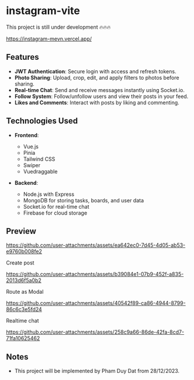 # instagram-vite

This project is still under development 🔥🔥🔥

https://instagram-mevn.vercel.app/

## Features
- **JWT Authentication**: Secure login with access and refresh tokens.
- **Photo Sharing**: Upload, crop, edit, and apply filters to photos before sharing.
- **Real-time Chat**: Send and receive messages instantly using Socket.io.
- **Follow System**: Follow/unfollow users and view their posts in your feed.
- **Likes and Comments**: Interact with posts by liking and commenting.

## Technologies Used

- **Frontend**:
  - Vue.js
  - Pinia
  - Tailwind CSS
  - Swiper
  - Vuedraggable

- **Backend**:
  - Node.js with Express
  - MongoDB for storing tasks, boards, and user data
  - Socket.io for real-time chat
  - Firebase for cloud storage

## Preview

https://github.com/user-attachments/assets/ea642ec0-7d45-4d05-ab53-e9760b008fe2

Create post

https://github.com/user-attachments/assets/b39084e1-07b9-452f-a835-2013d6f5a0b2

Route as Modal

https://github.com/user-attachments/assets/40542f89-ca86-4944-8799-86c6c3e5fd24

Realtime chat

https://github.com/user-attachments/assets/258c9a66-86de-42fa-8cd7-71fa10625462

## Notes

- This project will be implemented by Pham Duy Dat from 28/12/2023.
